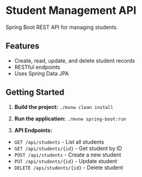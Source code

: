 # Student Management API

Spring Boot REST API for managing students.

## Features

- Create, read, update, and delete student records
- RESTful endpoints
- Uses Spring Data JPA

## Getting Started

1. **Build the project:**
`./mvnw clean install`

2. **Run the application:**
`./mvnw spring-boot:run`


3. **API Endpoints:**
- `GET /api/students` - List all students
- `GET /api/students/{id}` - Get student by ID
- `POST /api/students` - Create a new student
- `PUT /api/students/{id}` - Update student
- `DELETE /api/students/{id}` - Delete student
